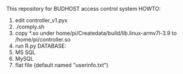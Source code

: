 <!---
Securicraft/Securicraft is a ✨ special ✨ repository because its `README.md` (this file) appears on your GitHub profile.
You can click the Preview link to take a look at your changes.
--->
This repository for BUDHOST access control system
HOWTO:
1. edit controller_v1.pyx
2. ./comply.sh
3. copy *.so under home/pi/Createdata/build/lib.linux-armv7l-3.9 to /home/pi/controller.so
4. run R.py
DATABASE:
1. MS SQL
2. MySQL
3. flat file (default named "userinfo.txt")
